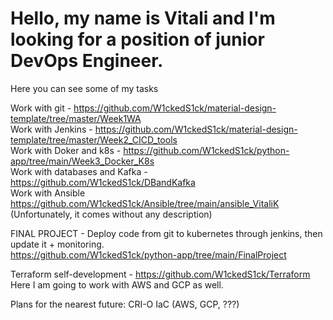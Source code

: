 # Hello, my name is Vitali and I'm looking for a position of junior DevOps Engineer.  

Here you can see some of my tasks  

Work with git -                 https://github.com/W1ckedS1ck/material-design-template/tree/master/Week1WA  
Work with Jenkins -             https://github.com/W1ckedS1ck/material-design-template/tree/master/Week2_CICD_tools  
Work with Doker and k8s -       https://github.com/W1ckedS1ck/python-app/tree/main/Week3_Docker_K8s  
Work with databases and Kafka - https://github.com/W1ckedS1ck/DBandKafka  
Work with Ansible               https://github.com/W1ckedS1ck/Ansible/tree/main/ansible_VitaliK  (Unfortunately, it comes without any description)

FINAL PROJECT - Deploy code from git to kubernetes through jenkins, then update it + monitoring.  
https://github.com/W1ckedS1ck/python-app/tree/main/FinalProject  

Terraform self-development - https://github.com/W1ckedS1ck/Terraform  
Here I am going to work with AWS and GCP as well.  



Plans for the nearest future:
CRI-O
IaC (AWS, GCP, ???)
